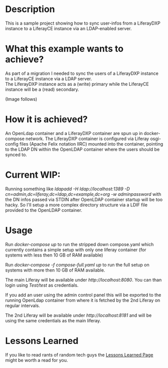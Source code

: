 # Description

This is a sample project showing how to sync user-infos
from a LiferayDXP instance to a LiferayCE instance via an LDAP-enabled server.

# What this example wants to achieve?

As part of a migration I needed to sync the users of a LiferayDXP instance to a LiferayCE instance via a LDAP server.  
The LiferayDXP instance acts as a (write) primary while the LiferayCE instance will be a (read) secondary.

(Image follows)

# How it is achieved?

An OpenLdap container and a LiferayDXP container are spun up in docker-compose network.
The LiferayDXP container is configured via Liferay osgi-config files (Apache Felix notation IIRC) 
mounted into the container, pointing to the LDAP DN within the OpenLDAP container where the users should be synced to.


# Current WIP:
Running something like _ldapadd -H ldap://localhost:1389 -D cn=admin,dc=liferay,dc=ldap,dc=example,dc=org -w adminpassword_
with the DN infos passed via STDIN after OpenLDAP container startup will be too hacky. 
So I'll setup a more complex directory structure via a LDIF file provided to the OpenLDAP container. 

# Usage

Run _docker-compose up_ to run the stripped down compose.yaml which currently contains a simple setup with only one liferay container (for systems with less then 10 GB of RAM available)

Run _docker-compose -f compose-full.yaml up_ to run the full setup on systems with more then 10 GB of RAM available.

The main Liferay will be available under _http://localhost:8080_. 
You can than login using _Test/test_ as credentials.

If you add an user using the admin control panel this will be exported to the running OpenLdap container from
where it is fetched by the 2nd Liferay on regular intervals.

The 2nd Liferay will be available under _http://localhost:8181_ and will be using the same credentials as the main liferay.

# Lessons Learned

If you like to read rants of random tech guys the [Lessons Learned Page](LESSONS-LEARNED.md) might be worth a read for you.
